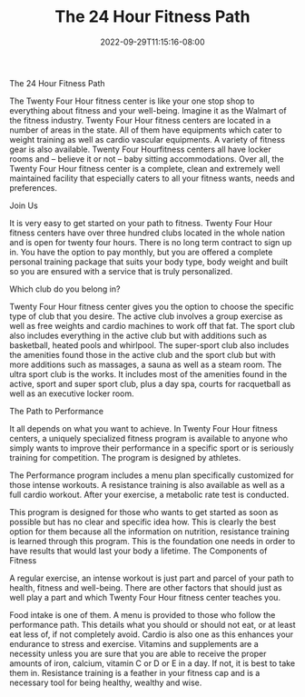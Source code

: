 ﻿---
title: "The 24 Hour Fitness Path"
date: 2022-09-29T11:15:16-08:00
description: "Fitness Tips for Web Success"
featured_image: "/images/Fitness.jpg"
tags: ["Fitness"]
---

The 24 Hour Fitness Path

The Twenty Four Hour fitness center is like your one stop shop to everything about fitness and your well-being.  Imagine it as the Walmart of the fitness industry.    Twenty Four Hour fitness centers are located in a number of  areas in the state.   All of them have equipments which cater to weight training as well as cardio vascular equipments.  A variety of fitness gear is also available.  Twenty Four Hourfitness centers all have locker rooms and – believe it or not – baby sitting accommodations.  Over all, the Twenty Four Hour fitness center is a complete, clean and extremely well maintained facility that especially caters to all your fitness wants, needs and preferences.

Join Us

It is very easy to get started on your path to fitness.  Twenty Four Hour fitness centers have over three hundred clubs located in the whole nation and is open for twenty four hours. There is no long term contract to sign up in.  You have the option to pay monthly, but you are offered a complete personal training package that suits your body type, body weight and built so you are ensured with a service that is truly personalized.

Which club do you belong in?

Twenty Four Hour fitness center gives you the option to choose the specific type of club that you desire.  The active club involves a group exercise as well as free weights and cardio machines to work off that fat.   The sport club also includes everything in the active club but with additions such as basketball, heated pools and whirlpool.  The super-sport club also includes the amenities found those in the active club and the sport  club but with more additions such as massages, a sauna as well as a steam room.  The ultra sport club is the works.  It includes most of the amenities found in the active, sport and super sport club, plus a day spa, courts for racquetball as well as an executive locker room.

The Path to Performance

It all depends on what you want to achieve.  In Twenty Four Hour fitness centers, a uniquely specialized fitness program is available to anyone who simply wants to improve their performance in a specific sport or is seriously training for competition.  The program is designed by athletes.  

The Performance program includes a menu plan specifically customized for those intense workouts.  A resistance training is also available as well as a full cardio workout.  After your exercise, a metabolic rate test is conducted.  

This program is designed for those who wants to get started as soon as possible but has no clear and specific idea how.  This is clearly the best option for them because all the information on nutrition, resistance training is learned through this program.  This is the foundation one needs in order to have results that would last your body a lifetime.
The Components of  Fitness

A regular exercise, an intense workout is just part and parcel of your path to health, fitness and well-being.  There are other factors that should just as well play a part and which Twenty Four Hour fitness center teaches you.  

Food intake is one of them.  A menu is provided to those who follow the performance path.  This details what you should or should not eat, or at least eat less of, if not completely avoid.  Cardio is also one as this enhances  your endurance to stress and exercise. Vitamins and supplements are a necessity unless you are sure that you are able to receive the proper amounts of iron, calcium, vitamin C or D or E in a day.  If not, it is best to take them in.  Resistance training is a feather in your fitness cap and is a necessary tool for being healthy, wealthy and wise.  



